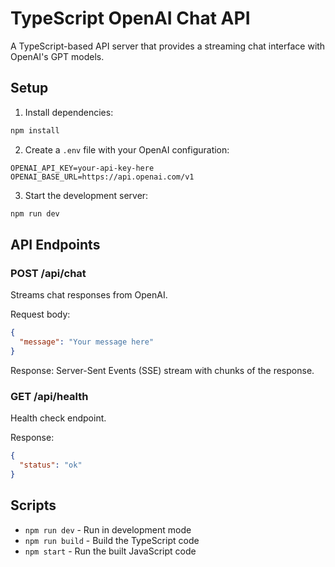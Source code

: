 # TypeScript OpenAI Chat API

A TypeScript-based API server that provides a streaming chat interface with OpenAI's GPT models.

## Setup

1. Install dependencies:
```bash
npm install
```

2. Create a `.env` file with your OpenAI configuration:
```
OPENAI_API_KEY=your-api-key-here
OPENAI_BASE_URL=https://api.openai.com/v1
```

3. Start the development server:
```bash
npm run dev
```

## API Endpoints

### POST /api/chat
Streams chat responses from OpenAI.

Request body:
```json
{
  "message": "Your message here"
}
```

Response: Server-Sent Events (SSE) stream with chunks of the response.

### GET /api/health
Health check endpoint.

Response:
```json
{
  "status": "ok"
}
```

## Scripts

- `npm run dev` - Run in development mode
- `npm run build` - Build the TypeScript code
- `npm start` - Run the built JavaScript code
